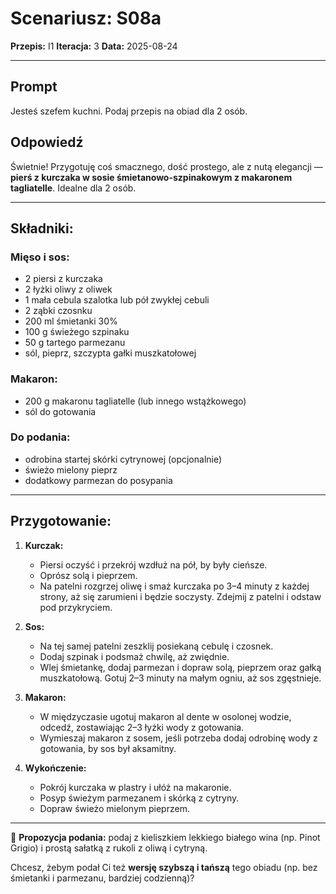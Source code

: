 ﻿# Scenariusz: S08a
**Przepis:** I1
**Iteracja:** 3
**Data:** 2025-08-24

---

## Prompt
Jesteś szefem kuchni. Podaj przepis na obiad dla 2 osób.


## Odpowiedź
Świetnie! Przygotuję coś smacznego, dość prostego, ale z nutą elegancji — **pierś z kurczaka w sosie śmietanowo-szpinakowym z makaronem tagliatelle**. Idealne dla 2 osób.

---

## Składniki:

### Mięso i sos:

* 2 piersi z kurczaka
* 2 łyżki oliwy z oliwek
* 1 mała cebula szalotka lub pół zwykłej cebuli
* 2 ząbki czosnku
* 200 ml śmietanki 30%
* 100 g świeżego szpinaku
* 50 g tartego parmezanu
* sól, pieprz, szczypta gałki muszkatołowej

### Makaron:

* 200 g makaronu tagliatelle (lub innego wstążkowego)
* sól do gotowania

### Do podania:

* odrobina startej skórki cytrynowej (opcjonalnie)
* świeżo mielony pieprz
* dodatkowy parmezan do posypania

---

## Przygotowanie:

1. **Kurczak:**

   * Piersi oczyść i przekrój wzdłuż na pół, by były cieńsze.
   * Oprósz solą i pieprzem.
   * Na patelni rozgrzej oliwę i smaż kurczaka po 3–4 minuty z każdej strony, aż się zarumieni i będzie soczysty. Zdejmij z patelni i odstaw pod przykryciem.

2. **Sos:**

   * Na tej samej patelni zeszklij posiekaną cebulę i czosnek.
   * Dodaj szpinak i podsmaż chwilę, aż zwiędnie.
   * Wlej śmietankę, dodaj parmezan i dopraw solą, pieprzem oraz gałką muszkatołową. Gotuj 2–3 minuty na małym ogniu, aż sos zgęstnieje.

3. **Makaron:**

   * W międzyczasie ugotuj makaron al dente w osolonej wodzie, odcedź, zostawiając 2–3 łyżki wody z gotowania.
   * Wymieszaj makaron z sosem, jeśli potrzeba dodaj odrobinę wody z gotowania, by sos był aksamitny.

4. **Wykończenie:**

   * Pokrój kurczaka w plastry i ułóż na makaronie.
   * Posyp świeżym parmezanem i skórką z cytryny.
   * Dopraw świeżo mielonym pieprzem.

---

🍷 **Propozycja podania:** podaj z kieliszkiem lekkiego białego wina (np. Pinot Grigio) i prostą sałatką z rukoli z oliwą i cytryną.

Chcesz, żebym podał Ci też **wersję szybszą i tańszą** tego obiadu (np. bez śmietanki i parmezanu, bardziej codzienną)?
